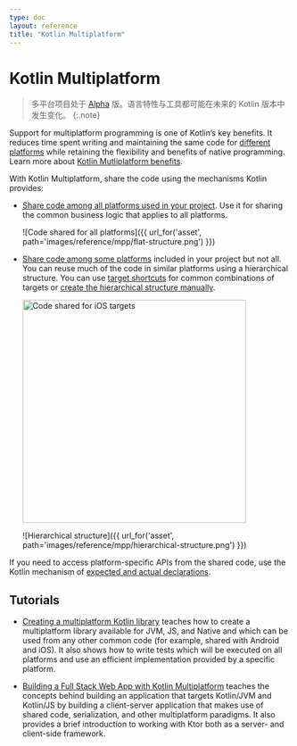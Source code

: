 ```yaml
---
type: doc
layout: reference
title: "Kotlin Multiplatform"
---
```


# Kotlin Multiplatform

> 多平台项目处于 [Alpha](evolution/components-stability.html) 版。语言特性与工具都可能在未来的 Kotlin 版本中发生变化。
{:.note}

Support for multiplatform programming is one of Kotlin’s key benefits. It reduces time spent writing and maintaining the
 same code for [different platforms](mpp-supported-platforms.html) while retaining the flexibility and benefits of native programming. 
 Learn more about [Kotlin Mutliplatform benefits](multiplatform.html).

With Kotlin Multiplatform, share the code using the mechanisms Kotlin provides: 
 
*   [Share code among all platforms used in your project](mpp-share-on-platforms.html#share-code-on-all-platforms). Use it for sharing the common 
business logic that applies to all platforms. 
     
    ![Code shared for all platforms]({{ url_for('asset', path='images/reference/mpp/flat-structure.png') }})
    
*   [Share code among some platforms](mpp-share-on-platforms.html#share-code-on-similar-platforms) included in your project but not all. You can 
reuse much of the code in similar platforms using a hierarchical structure. You can use [target shortcuts](mpp-share-on-platforms.html#use-target-shortcuts) 
for common combinations of targets or [create the hierarchical structure manually](mpp-share-on-platforms.html#configure-the-hierarchical-structure-manually).
    
    <img class="img-responsive" src="{{ url_for('asset', path='images/reference/mpp/iosmain-hierarchy.png') }}" alt="Code shared for iOS targets" width="400"/>

    ![Hierarchical structure]({{ url_for('asset', path='images/reference/mpp/hierarchical-structure.png') }})

If you need to access platform-specific APIs from the shared code, use the Kotlin mechanism of [expected and actual 
declarations](mpp-connect-to-apis.html).

## Tutorials

* [Creating a multiplatform Kotlin library](/docs/tutorials/mpp/multiplatform-library.html) teaches how to create a multiplatform 
library available for JVM, JS, and Native and which can be used from any other common code (for example, shared with 
Android and iOS). It also shows how to write tests which will be executed on all platforms and use an efficient implementation
 provided by a specific platform.
 
* [Building a Full Stack Web App with Kotlin Multiplatform](https://play.kotlinlang.org/hands-on/Full%20Stack%20Web%20App%20with%20Kotlin%20Multiplatform/01_Introduction) 
  teaches the concepts behind building an application that targets Kotlin/JVM and Kotlin/JS by building a client-server 
  application that makes use of shared code, serialization, and other multiplatform paradigms. It also provides a brief
  introduction to working with Ktor both as a server- and client-side framework.
